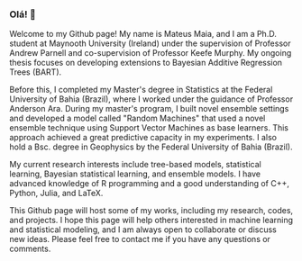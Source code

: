 ### Olá! 👋

Welcome to my Github page! My name is Mateus Maia, and I am a Ph.D. student at Maynooth University (Ireland) under the supervision of Professor Andrew Parnell and co-supervision of Professor Keefe Murphy. My ongoing thesis focuses on developing extensions to Bayesian Additive Regression Trees (BART).

Before this, I completed my Master's degree in Statistics at the Federal University of Bahia (Brazil), where I worked under the guidance of Professor Anderson Ara. During my master's program, I built novel ensemble settings and developed a model called "Random Machines" that used a novel ensemble technique using Support Vector Machines as base learners. This approach achieved a great predictive capacity in my experiments. I also hold a Bsc. degree in Geophysics by the Federal University of Bahia (Brazil).

My current research interests include tree-based models, statistical learning, Bayesian statistical learning, and ensemble models. I have advanced knowledge of R programming and a good understanding of C++, Python, Julia, and LaTeX.

This Github page will host some of my works, including my research, codes, and projects. I hope this page will help others interested in machine learning and statistical modeling, and I am always open to collaborate or discuss new ideas. Please feel free to contact me if you have any questions or comments.
